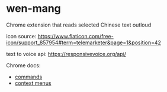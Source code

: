 # wen-mang
Chrome extension that reads selected Chinese text outloud

icon source: https://www.flaticon.com/free-icon/support_857954#term=telemarketer&page=1&position=42

text to voice api: https://responsivevoice.org/api/

Chrome docs:
- [commands](https://developer.chrome.com/extensions/commands)
- [context menus](https://developer.chrome.com/apps/contextMenus)
